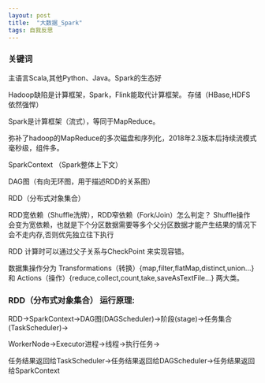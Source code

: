 ```yaml
---
layout: post
title:  "大数据_Spark"
tags: 自我反思
---
```


### 关键词

主语言Scala,其他Python、Java。Spark的生态好

Hadoop缺陷是计算框架，Spark，Flink能取代计算框架。 存储（HBase,HDFS依然强悍）

Spark是计算框架（流式），等同于MapReduce。

弥补了hadoop的MapReduce的多次磁盘和序列化，2018年2.3版本后持续流模式毫秒级，组件多。

SparkContext （Spark整体上下文）

DAG图（有向无环图，用于描述RDD的关系图）

RDD（分布式对象集合）

RDD宽依赖（Shuffle洗牌），RDD窄依赖（Fork/Join）怎么判定？ Shuffle操作会变为宽依赖，也就是下个分区数据需要等多个父分区数据才能产生结果的情况下会不走内存,否则优先独立往下执行

RDD 计算时可以通过父子关系与CheckPoint 来实现容错。

数据集操作分为 Transformations（转换）{map,filter,flatMap,distinct,union...} 和 Actions（操作）{reduce,collect,count,take,saveAsTextFile...} 两大类。


### RDD（分布式对象集合） 运行原理: 

RDD->SparkContext->DAG图(DAGScheduler)->阶段(stage)->任务集合(TaskScheduler)->

WorkerNode->Executor进程->线程->执行任务->

任务结果返回给TaskScheduler->任务结果返回给DAGScheduler->任务结果返回给SparkContext
